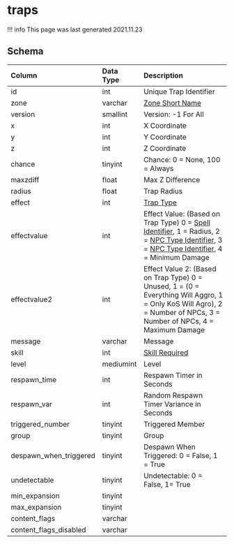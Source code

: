 # traps

!!! info
	This page was last generated 2021.11.23

## Schema
| Column | Data Type | Description |
| :--- | :--- | :--- |
| id | int | Unique Trap Identifier |
| zone | varchar | [Zone Short Name](../../../../server/zones/zone-list) |
| version | smallint | Version: -1 For All |
| x | int | X Coordinate |
| y | int | Y Coordinate |
| z | int | Z Coordinate |
| chance | tinyint | Chance: 0 = None, 100 = Always |
| maxzdiff | float | Max Z Difference |
| radius | float | Trap Radius |
| effect | int | [Trap Type](../../../../server/zones/trap-types) |
| effectvalue | int | Effect Value: \(Based on Trap Type\) 0 = [Spell Identifier](../../schema/spells/spells_new.md), 1 = Radius, 2 = [NPC Type Identifier](../../schema/npcs/npc_types.md), 3 = [NPC Type Identifier](../../schema/npcs/npc_types.md), 4 = Minimum Damage |
| effectvalue2 | int | Effect Value 2: \(Based on Trap Type\) 0 = Unused, 1 = \(0 = Everything Will Aggro, 1 = Only KoS Will Agro\), 2 = Number of NPCs, 3 = Number of NPCs, 4 = Maximum Damage |
| message | varchar | Message |
| skill | int | [Skill Required](../../../../server/player/skills) |
| level | mediumint | Level |
| respawn_time | int | Respawn Timer in Seconds |
| respawn_var | int | Random Respawn Timer Variance in Seconds |
| triggered_number | tinyint | Triggered Member |
| group | tinyint | Group |
| despawn_when_triggered | tinyint | Despawn When Triggered: 0 = False, 1 = True |
| undetectable | tinyint | Undetectable: 0 = False, 1= True |
| min_expansion | tinyint |  |
| max_expansion | tinyint |  |
| content_flags | varchar |  |
| content_flags_disabled | varchar |  |

